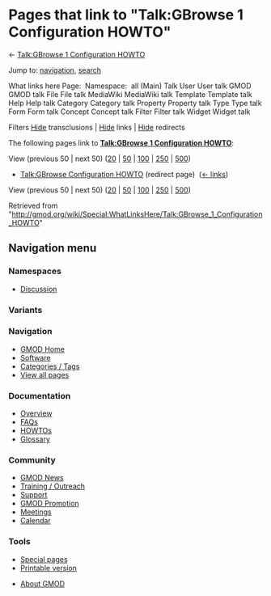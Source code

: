 <div id="mw-page-base" class="noprint">

</div>

<div id="mw-head-base" class="noprint">

</div>

<div id="content" class="mw-body" role="main">

<span id="top"></span>

<div id="mw-js-message" style="display:none;">

</div>



# <span dir="auto">Pages that link to "Talk:GBrowse 1 Configuration HOWTO"</span>

<div id="bodyContent">

<div id="contentSub">

← [Talk:GBrowse 1 Configuration
HOWTO](/wiki/Talk:GBrowse_1_Configuration_HOWTO "Talk:GBrowse 1 Configuration HOWTO")

</div>

<div id="jump-to-nav" class="mw-jump">

Jump to: [navigation](#mw-navigation), [search](#p-search)

</div>

<div id="mw-content-text">

What links here Page:  Namespace:  all (Main) Talk User User talk GMOD
GMOD talk File File talk MediaWiki MediaWiki talk Template Template talk
Help Help talk Category Category talk Property Property talk Type Type
talk Form Form talk Concept Concept talk Filter Filter talk Widget
Widget talk

Filters
[Hide](/mediawiki/index.php?title=Special:WhatLinksHere/Talk:GBrowse_1_Configuration_HOWTO&hidetrans=1 "Special:WhatLinksHere/Talk:GBrowse 1 Configuration HOWTO")
transclusions \|
[Hide](/mediawiki/index.php?title=Special:WhatLinksHere/Talk:GBrowse_1_Configuration_HOWTO&hidelinks=1 "Special:WhatLinksHere/Talk:GBrowse 1 Configuration HOWTO")
links \|
[Hide](/mediawiki/index.php?title=Special:WhatLinksHere/Talk:GBrowse_1_Configuration_HOWTO&hideredirs=1 "Special:WhatLinksHere/Talk:GBrowse 1 Configuration HOWTO")
redirects

The following pages link to **[Talk:GBrowse 1 Configuration
HOWTO](/wiki/Talk:GBrowse_1_Configuration_HOWTO "Talk:GBrowse 1 Configuration HOWTO")**:

View (previous 50 \| next 50)
([20](/mediawiki/index.php?title=Special:WhatLinksHere/Talk:GBrowse_1_Configuration_HOWTO&limit=20 "Special:WhatLinksHere/Talk:GBrowse 1 Configuration HOWTO")
\|
[50](/mediawiki/index.php?title=Special:WhatLinksHere/Talk:GBrowse_1_Configuration_HOWTO&limit=50 "Special:WhatLinksHere/Talk:GBrowse 1 Configuration HOWTO")
\|
[100](/mediawiki/index.php?title=Special:WhatLinksHere/Talk:GBrowse_1_Configuration_HOWTO&limit=100 "Special:WhatLinksHere/Talk:GBrowse 1 Configuration HOWTO")
\|
[250](/mediawiki/index.php?title=Special:WhatLinksHere/Talk:GBrowse_1_Configuration_HOWTO&limit=250 "Special:WhatLinksHere/Talk:GBrowse 1 Configuration HOWTO")
\|
[500](/mediawiki/index.php?title=Special:WhatLinksHere/Talk:GBrowse_1_Configuration_HOWTO&limit=500 "Special:WhatLinksHere/Talk:GBrowse 1 Configuration HOWTO"))

- [Talk:GBrowse Configuration
  HOWTO](/mediawiki/index.php?title=Talk:GBrowse_Configuration_HOWTO&redirect=no "Talk:GBrowse Configuration HOWTO")
  (redirect page) ‎ <span class="mw-whatlinkshere-tools">([←
  links](/mediawiki/index.php?title=Special:WhatLinksHere&target=Talk%3AGBrowse+Configuration+HOWTO "Special:WhatLinksHere"))</span>

View (previous 50 \| next 50)
([20](/mediawiki/index.php?title=Special:WhatLinksHere/Talk:GBrowse_1_Configuration_HOWTO&limit=20 "Special:WhatLinksHere/Talk:GBrowse 1 Configuration HOWTO")
\|
[50](/mediawiki/index.php?title=Special:WhatLinksHere/Talk:GBrowse_1_Configuration_HOWTO&limit=50 "Special:WhatLinksHere/Talk:GBrowse 1 Configuration HOWTO")
\|
[100](/mediawiki/index.php?title=Special:WhatLinksHere/Talk:GBrowse_1_Configuration_HOWTO&limit=100 "Special:WhatLinksHere/Talk:GBrowse 1 Configuration HOWTO")
\|
[250](/mediawiki/index.php?title=Special:WhatLinksHere/Talk:GBrowse_1_Configuration_HOWTO&limit=250 "Special:WhatLinksHere/Talk:GBrowse 1 Configuration HOWTO")
\|
[500](/mediawiki/index.php?title=Special:WhatLinksHere/Talk:GBrowse_1_Configuration_HOWTO&limit=500 "Special:WhatLinksHere/Talk:GBrowse 1 Configuration HOWTO"))

</div>

<div class="printfooter">

Retrieved from
"<http://gmod.org/wiki/Special:WhatLinksHere/Talk:GBrowse_1_Configuration_HOWTO>"

</div>

<div id="catlinks" class="catlinks catlinks-allhidden">

</div>

<div class="visualClear">

</div>

</div>

</div>

<div id="mw-navigation">

## Navigation menu

<div id="mw-head">



<div id="left-navigation">

<div id="p-namespaces" class="vectorTabs" role="navigation"
aria-labelledby="p-namespaces-label">

### Namespaces


- <span id="ca-talk"><a href="/wiki/Talk:GBrowse_1_Configuration_HOWTO" accesskey="t"
  title="Discussion about the content page [t]">Discussion</a></span>

</div>

<div id="p-variants" class="vectorMenu emptyPortlet" role="navigation"
aria-labelledby="p-variants-label">

### 

### Variants[](#)

<div class="menu">

</div>

</div>

</div>





</div>

</div>

</div>

<div id="mw-panel">

<div id="p-logo" role="banner">

<a href="/wiki/Main_Page"
style="background-image: url(http://gmod.org/images/GMOD-cogs.png);"
title="Visit the main page"></a>

</div>

<div id="p-Navigation" class="portal" role="navigation"
aria-labelledby="p-Navigation-label">

### Navigation

<div class="body">

- <span id="n-GMOD-Home">[GMOD Home](/wiki/Main_Page)</span>
- <span id="n-Software">[Software](/wiki/GMOD_Components)</span>
- <span id="n-Categories-.2F-Tags">[Categories /
  Tags](/wiki/Categories)</span>
- <span id="n-View-all-pages">[View all
  pages](/wiki/Special:AllPages)</span>

</div>

</div>

<div id="p-Documentation" class="portal" role="navigation"
aria-labelledby="p-Documentation-label">

### Documentation

<div class="body">

- <span id="n-Overview">[Overview](/wiki/Overview)</span>
- <span id="n-FAQs">[FAQs](/wiki/Category:FAQ)</span>
- <span id="n-HOWTOs">[HOWTOs](/wiki/Category:HOWTO)</span>
- <span id="n-Glossary">[Glossary](/wiki/Glossary)</span>

</div>

</div>

<div id="p-Community" class="portal" role="navigation"
aria-labelledby="p-Community-label">

### Community

<div class="body">

- <span id="n-GMOD-News">[GMOD News](/wiki/GMOD_News)</span>
- <span id="n-Training-.2F-Outreach">[Training /
  Outreach](/wiki/Training_and_Outreach)</span>
- <span id="n-Support">[Support](/wiki/Support)</span>
- <span id="n-GMOD-Promotion">[GMOD
  Promotion](/wiki/GMOD_Promotion)</span>
- <span id="n-Meetings">[Meetings](/wiki/Meetings)</span>
- <span id="n-Calendar">[Calendar](/wiki/Calendar)</span>

</div>

</div>

<div id="p-tb" class="portal" role="navigation"
aria-labelledby="p-tb-label">

### Tools

<div class="body">

- <span id="t-specialpages"><a href="/wiki/Special:SpecialPages" accesskey="q"
  title="A list of all special pages [q]">Special pages</a></span>
- <span id="t-print"><a
  href="/mediawiki/index.php?title=Special:WhatLinksHere/Talk:GBrowse_1_Configuration_HOWTO&amp;printable=yes"
  rel="alternate" accesskey="p"
  title="Printable version of this page [p]">Printable version</a></span>

</div>

</div>

</div>

</div>

<div id="footer" role="contentinfo">

- <span id="footer-places-about">[About
  GMOD](/wiki/GMOD:About "GMOD:About")</span>

<!-- -->






</div>
